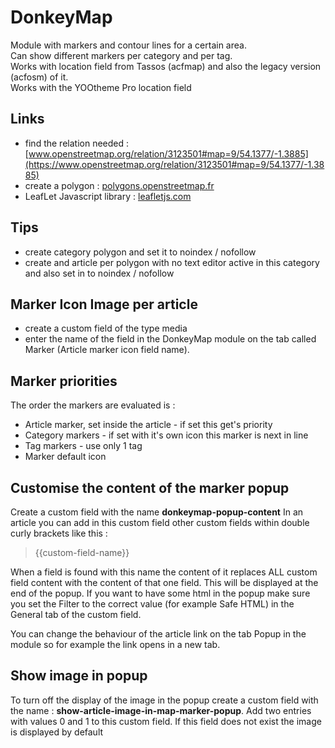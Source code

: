 # DonkeyMap
Module with markers and contour lines for a certain area.<br />
Can show different markers per category and per tag.<br />
Works with location field from Tassos (acfmap) and also the legacy version (acfosm)  of it. <br />
Works with the YOOtheme Pro location field <br />

## Links
- find the relation needed : [www.openstreetmap.org/relation/3123501#map=9/54.1377/-1.3885](https://www.openstreetmap.org/relation/3123501#map=9/54.1377/-1.3885)
- create a polygon : [polygons.openstreetmap.fr](http://polygons.openstreetmap.fr/)
- LeafLet Javascript library : [leafletjs.com](https://leafletjs.com/)

## Tips
- create category polygon and set it to noindex / nofollow
- create and article per polygon with no text editor active in this category and also set in to noindex / nofollow

## Marker Icon Image per article
- create a custom field of the type media
- enter the name of the field in the DonkeyMap module on the tab called Marker (Article marker icon field name).

## Marker priorities
The order the markers are evaluated is :
- Article marker, set inside the article - if set this get's priority
- Category markers - if set with it's own icon this marker is next in line
- Tag markers - use only 1 tag
- Marker default icon



## Customise the content of the marker popup
Create a custom field with the name **donkeymap-popup-content**
In an article you can add in this custom field other custom fields within double curly brackets like this :<br />
>{{custom-field-name}}<br />

When a field is found with this name the content of it replaces ALL custom field content with the content of that one field. This will be displayed at the end of the popup.
If you want to have some html in the popup make sure you set the Filter to the correct value (for example Safe HTML) in the General tab of the custom field.

You can change the behaviour of the article link on the tab Popup in the module so for example the link opens in a new tab.

## Show image in popup
To turn off the display of the image in the popup create a custom field with the name : **show-article-image-in-map-marker-popup**.
Add two entries with values 0 and 1 to this custom field.
If this field does not exist the image is displayed by default
